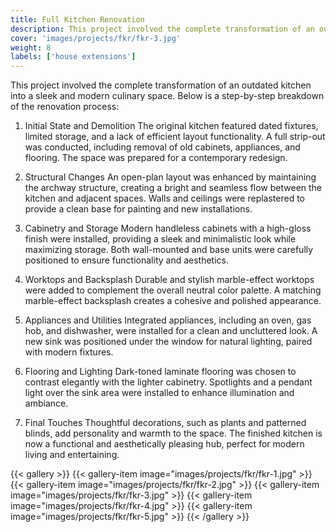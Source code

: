```yaml
---
title: Full Kitchen Renovation
description: This project involved the complete transformation of an outdated kitchen into a sleek and modern culinary space.
cover: 'images/projects/fkr/fkr-3.jpg'
weight: 8
labels: ['house extensions']
---
```


This project involved the complete transformation of an outdated kitchen into a sleek and modern culinary space. Below is a step-by-step breakdown of the renovation process:

1. Initial State and Demolition
The original kitchen featured dated fixtures, limited storage, and a lack of efficient layout functionality.
A full strip-out was conducted, including removal of old cabinets, appliances, and flooring. The space was prepared for a contemporary redesign.

2. Structural Changes
An open-plan layout was enhanced by maintaining the archway structure, creating a bright and seamless flow between the kitchen and adjacent spaces.
Walls and ceilings were replastered to provide a clean base for painting and new installations.

3. Cabinetry and Storage
Modern handleless cabinets with a high-gloss finish were installed, providing a sleek and minimalistic look while maximizing storage.
Both wall-mounted and base units were carefully positioned to ensure functionality and aesthetics.

4. Worktops and Backsplash
Durable and stylish marble-effect worktops were added to complement the overall neutral color palette.
A matching marble-effect backsplash creates a cohesive and polished appearance.

5. Appliances and Utilities
Integrated appliances, including an oven, gas hob, and dishwasher, were installed for a clean and uncluttered look.
A new sink was positioned under the window for natural lighting, paired with modern fixtures.

6. Flooring and Lighting
Dark-toned laminate flooring was chosen to contrast elegantly with the lighter cabinetry.
Spotlights and a pendant light over the sink area were installed to enhance illumination and ambiance.

7. Final Touches
Thoughtful decorations, such as plants and patterned blinds, add personality and warmth to the space.
The finished kitchen is now a functional and aesthetically pleasing hub, perfect for modern living and entertaining.

{{< gallery >}}
{{< gallery-item image="images/projects/fkr/fkr-1.jpg" >}}
{{< gallery-item image="images/projects/fkr/fkr-2.jpg" >}}
{{< gallery-item image="images/projects/fkr/fkr-3.jpg" >}}
{{< gallery-item image="images/projects/fkr/fkr-4.jpg" >}}
{{< gallery-item image="images/projects/fkr/fkr-5.jpg" >}}
{{< /gallery >}}